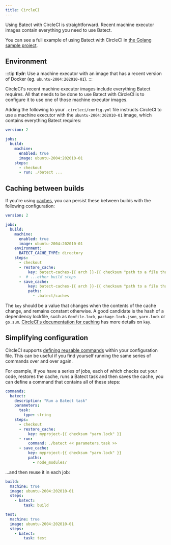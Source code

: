 ```yaml
---
title: CircleCI
---
```


Using Batect with CircleCI is straightforward. Recent machine executor images contain everything you need to use Batect.

You can see a full example of using Batect with CircleCI in [the Golang sample project](https://github.com/batect/batect-sample-golang).

## Environment

:::tip
**tl;dr**: Use a machine executor with an image that has a recent version of Docker (eg. `ubuntu-2004:202010-01`).
:::

CircleCI's recent machine executor images include everything Batect requires. All that needs to be done to use Batect
with CircleCI is to configure it to use one of those machine executor images.

Adding the following to your `.circleci/config.yml` file instructs CircleCI to use a machine executor with the `ubuntu-2004:202010-01` image,
which contains everything Batect requires:

```yaml title=".circleci/config.yml"
version: 2

jobs:
  build:
    machine:
      enabled: true
      image: ubuntu-2004:202010-01
    steps:
      - checkout
      - run: ./batect ...
```

## Caching between builds

If you're using [caches](../../concepts/caches.md), you can persist these between builds with the following configuration:

```yaml title=".circleci/config.yml"
version: 2

jobs:
  build:
    machine:
      enabled: true
      image: ubuntu-2004:202010-01
    environment:
      BATECT_CACHE_TYPE: directory
    steps:
      - checkout
      - restore_cache:
          key: batect-caches-{{ arch }}-{{ checksum "path to a file that uniquely identifies the contents of the caches" }}
      -  # ...other build steps
      - save_cache:
          key: batect-caches-{{ arch }}-{{ checksum "path to a file that uniquely identifies the contents of the caches" }}
          paths:
            - .batect/caches
```

The `key` should be a value that changes when the contents of the cache change, and remains constant otherwise. A good candidate is the hash of a dependency lockfile,
such as `Gemfile.lock`, `package-lock.json`, `yarn.lock` or `go.sum`. [CircleCI's documentation for caching](https://circleci.com/docs/2.0/caching/) has
more details on `key`.

## Simplifying configuration

CircleCI supports [defining reusable commands](https://circleci.com/docs/2.0/reusing-config/#authoring-reusable-commands) within your configuration file.
This can be useful if you find yourself running the same series of commands over and over again.

For example, if you have a series of jobs, each of which checks out your code, restores the cache, runs a Batect task and then saves the cache, you can define a
command that contains all of these steps:

```yaml title=".circleci/config.yml"
commands:
  batect:
    description: "Run a Batect task"
    parameters:
      task:
        type: string
    steps:
      - checkout
      - restore_cache:
          key: myproject-{{ checksum "yarn.lock" }}
      - run:
          command: ./batect << parameters.task >>
      - save_cache:
          key: myproject-{{ checksum "yarn.lock" }}
          paths:
            - node_modules/
```

...and then reuse it in each job:

```yaml title=".circleci/config.yml"
build:
  machine: true
  image: ubuntu-2004:202010-01
  steps:
    - batect:
        task: build

test:
  machine: true
  image: ubuntu-2004:202010-01
  steps:
    - batect:
        task: test
```
